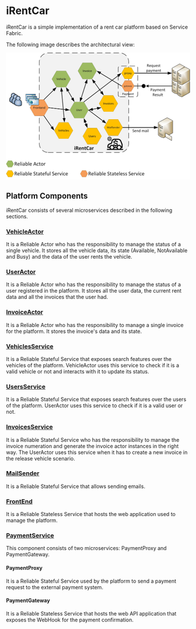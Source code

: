 # iRentCar
iRentCar is a simple implementation of a rent car platform based on Service Fabric.

The following image describes the architectural view:

![Architecture view](Images/ArchitectureView.jpg)

## Platform Components
iRentCar consists of several microservices described in the following sections.

### [VehicleActor](VehicleActor.md)
It is a Reliable Actor who has the responsibility to manage the status of a single vehicle. It stores all the vehicle data, its state (Available, NotAvailable and Busy) and the data of the user rents the vehicle.

### [UserActor](UserActor.md)
It is a Reliable Actor who has the responsibility to manage the status of a user registered in the platform. It stores all the user data, the current rent data and all the invoices that the user had.

### [InvoiceActor](InvoiceActor.md)
It is a Reliable Actor who has the responsibility to manage a single invoice for the platform. It stores the invoice's data and its state.

### [VehiclesService](VehiclesService.md)
It is a Reliable Stateful Service that exposes search features over the vehicles of the platform. VehicleActor uses this service to check if it is a valid vehicle or not and interacts with it to update its status.

### [UsersService](UsersService.md)
It is a Reliable Stateful Service that exposes search features over the users of the platform. UserActor uses this service to check if it is a valid user or not.

### [InvoicesService](InvoicesService.md)
It is a Reliable Stateful Service who has the responsibility to manage the invoice numeration and generate the invoice actor instances in the right way. The UserActor uses this service when it has to create a new invoice in the release vehicle scenario. 

### [MailSender](MailSender.md)
It is a Reliable Stateful Service that allows sending emails.

### [FrontEnd](FrontEnd.md)
It is a Reliable Stateless Service that hosts the web application used to manage the platform.

### [PaymentService](PaymentService.md)
This component consists of two microservices: PaymentProxy and PaymentGateway.

#### PaymentProxy
It is a Reliable Stateful Service used by the platform to send a payment request to the external payment system.

#### PaymentGateway
It is a Reliable Stateless Service that hosts the web API application that exposes the WebHook for the payment confirmation.
